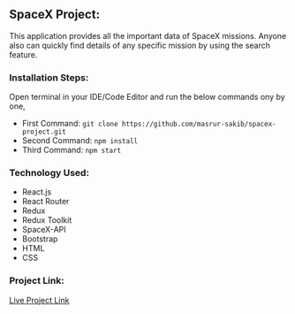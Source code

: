 ## SpaceX Project:

This application provides all the important data of SpaceX missions. Anyone also can quickly find details of any specific mission by using the search feature.

### Installation Steps:

Open terminal in your IDE/Code Editor and run the below commands ony by one,

- First Command: `git clone https://github.com/masrur-sakib/spacex-project.git`
- Second Command: `npm install`
- Third Command: `npm start`

### Technology Used:

- React.js
- React Router
- Redux
- Redux Toolkit
- SpaceX-API
- Bootstrap
- HTML
- CSS

### Project Link:

<a  target="_blank" href="https://masrursakib-spacex.netlify.app/">Live Project Link</a>
